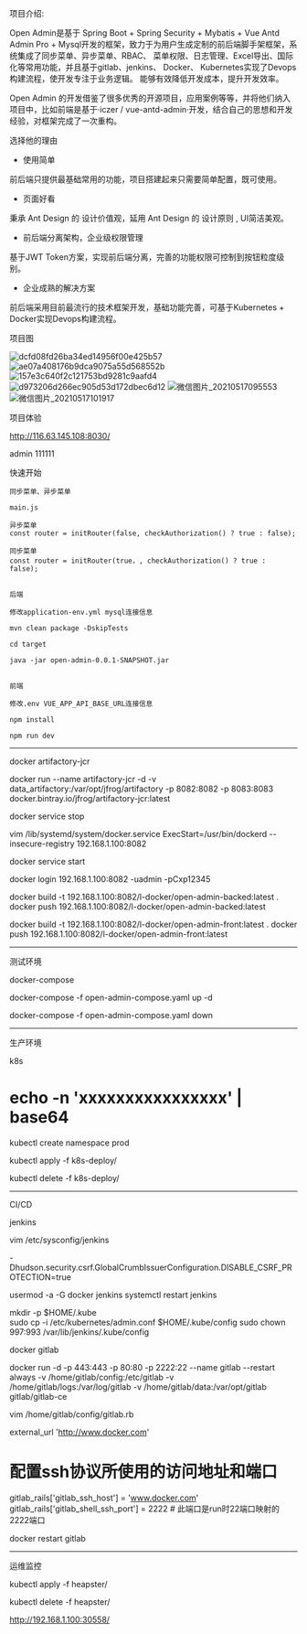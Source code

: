 项目介绍:

Open Admin是基于 Spring Boot + Spring Security + Mybatis + Vue Antd Admin Pro + Mysql开发的框架，致力于为用户生成定制的前后端脚手架框架，系统集成了同步菜单、异步菜单、RBAC、 菜单权限、日志管理、Excel导出、国际化等常用功能，并且基于gitlab、jenkins、 Docker、 Kubernetes实现了Devops构建流程，使开发专注于业务逻辑。 能够有效降低开发成本，提升开发效率。

Open Admin 的开发借鉴了很多优秀的开源项目，应用案例等等，并将他们纳入项目中，比如前端是基于·iczer / vue-antd-admin·开发，结合自己的思想和开发经验，对框架完成了一次重构。

选择他的理由


- 使用简单

前后端只提供最基础常用的功能，项目搭建起来只需要简单配置，既可使用。

- 页面好看

秉承 Ant Design 的 设计价值观，延用 Ant Design 的 设计原则 , UI简洁美观。

- 前后端分离架构，企业级权限管理

基于JWT Token方案，实现前后端分离，完善的功能权限可控制到按钮粒度级别。

- 企业成熟的解决方案

前后端采用目前最流行的技术框架开发，基础功能完善，可基于Kubernetes + Docker实现Devops构建流程。


项目图

![dcfd08fd26ba34ed14956f00e425b57](https://user-images.githubusercontent.com/45785238/123389408-6d603b80-d5cc-11eb-80be-871abf2eadb7.png)
![ae07a408176b9dca9075a55d568552b](https://user-images.githubusercontent.com/45785238/123389431-74874980-d5cc-11eb-9462-2fc00926337d.png)
![157e3c640f2c121753bd9281c9aafd4](https://user-images.githubusercontent.com/45785238/123389440-76e9a380-d5cc-11eb-9cdb-2182c84fa74a.png)
![d973206d266ec905d53d172dbec6d12](https://user-images.githubusercontent.com/45785238/123389447-78b36700-d5cc-11eb-9010-ef942d8287ba.png)
![微信图片_20210517095553](https://user-images.githubusercontent.com/45785238/123389467-7c46ee00-d5cc-11eb-88c2-2aa134728370.png)
![微信图片_20210517101917](https://user-images.githubusercontent.com/45785238/123389478-7f41de80-d5cc-11eb-81d1-2ed8c09ddfe8.png)


项目体验

http://116.63.145.108:8030/

admin  111111


快速开始

	同步菜单、异步菜单

	main.js

	异步菜单
	const router = initRouter(false, checkAuthorization() ? true : false);

	同步菜单
	const router = initRouter(true，, checkAuthorization() ? true : false);


	后端

	修改application-env.yml mysql连接信息

	mvn clean package -DskipTests

	cd target

	java -jar open-admin-0.0.1-SNAPSHOT.jar


	前端

	修改.env VUE_APP_API_BASE_URL连接信息

	npm install 

	npm run dev
-------------------------------------

docker artifactory-jcr

docker run --name artifactory-jcr -d -v data_artifactory:/var/opt/jfrog/artifactory -p 8082:8082 -p 8083:8083 docker.bintray.io/jfrog/artifactory-jcr:latest

docker service stop

vim /lib/systemd/system/docker.service 
ExecStart=/usr/bin/dockerd --insecure-registry 192.168.1.100:8082

docker service start

docker login 192.168.1.100:8082 -uadmin -pCxp12345

docker build -t 192.168.1.100:8082/l-docker/open-admin-backed:latest .
docker push 192.168.1.100:8082/l-docker/open-admin-backed:latest

docker build -t 192.168.1.100:8082/l-docker/open-admin-front:latest .
docker push 192.168.1.100:8082/l-docker/open-admin-front:latest

-------------------------------------

测试环境

docker-compose

docker-compose -f open-admin-compose.yaml up -d

docker-compose -f open-admin-compose.yaml down

-------------------------------------

生产环境

k8s


# echo -n 'xxxxxxxxxxxxxxxx' | base64


kubectl create namespace prod

kubectl apply -f k8s-deploy/

kubectl delete -f k8s-deploy/

-----------------------


CI/CD


jenkins

vim /etc/sysconfig/jenkins

-Dhudson.security.csrf.GlobalCrumbIssuerConfiguration.DISABLE_CSRF_PROTECTION=true

usermod -a -G docker jenkins
systemctl restart jenkins

mkdir -p $HOME/.kube  
sudo cp -i /etc/kubernetes/admin.conf $HOME/.kube/config
sudo chown 997:993 /var/lib/jenkins/.kube/config



docker gitlab

docker run -d  -p 443:443 -p 80:80 -p 2222:22 --name gitlab --restart always -v /home/gitlab/config:/etc/gitlab -v /home/gitlab/logs:/var/log/gitlab -v /home/gitlab/data:/var/opt/gitlab gitlab/gitlab-ce


vim /home/gitlab/config/gitlab.rb

external_url 'http://www.docker.com'
 
# 配置ssh协议所使用的访问地址和端口
gitlab_rails['gitlab_ssh_host'] = 'www.docker.com'
gitlab_rails['gitlab_shell_ssh_port'] = 2222 # 此端口是run时22端口映射的2222端口


docker restart gitlab


-----------------------

运维监控


kubectl apply -f heapster/

kubectl delete -f heapster/

http://192.168.1.100:30558/

